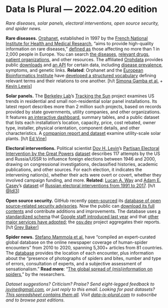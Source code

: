 Data Is Plural — 2022.04.20 edition
===================================

*Rare diseases, solar panels, electoral interventions, open source security, and spider news.*


__Rare diseases.__ [Orphanet](https://www.orpha.net/), established in 1997 by the [French National Institute for Health and Medical Research](https://en.wikipedia.org/wiki/Inserm), “aims to provide high-quality information on rare diseases,” [defined as](https://www.orpha.net/consor/cgi-bin/Disease_Search_List.php?lng=EN) those affecting no more than 1 in 2,000 people in Europe. You can search [the diseases](https://www.orpha.net/consor/cgi-bin/Disease.php?lng=EN), [relevant drugs](https://www.orpha.net/consor/cgi-bin/Drugs.php?lng=EN), [patient organizations](https://www.orpha.net/consor/cgi-bin/SupportGroup.php?lng=EN), and other resources. The affiliated [Orphdata](http://www.orphadata.org) provides public [downloads](https://github.com/Orphanet/Orphadata_aggregated) and [an API](https://api.orphadata.com/) for certain data, including [disease prevalence](http://www.orphadata.org/cgi-bin/epidemio.html), symptoms, and genetic links. __Related__: Orphanet and the [European Bioinformatics Institute](https://www.ebi.ac.uk/about) have [developed a structured vocabulary](https://www.ebi.ac.uk/ols/ontologies/ordo) defining relevant terms and their relations to one another. [h/t [Simona Gamba et al.](https://www.sciencedirect.com/science/article/abs/pii/S0167629621001077) + [Kevin Lewis](https://www.nationalaffairs.com/blog/detail/findings-a-daily-roundup/careful)]


__Solar panels.__ The [Berkeley Lab](https://www.lbl.gov/about/)’s [Tracking the Sun](https://emp.lbl.gov/tracking-the-sun) project examines US trends in residential and small non-residential solar panel installations. Its latest report describes more than 2 million such projects, based on records provided by state governments, utility companies, and other organizations. It features [an interactive dashboard](https://emp.lbl.gov/tracking-sun-tool), summary tables, and a public dataset that lists each installation’s location, capacity, price, cost rebated, owner type, installer, physical orientation, component details, and other characteristics. A [companion report and dataset](https://emp.lbl.gov/utility-scale-solar) examine utility-scale solar plants. [h/t [Ed Vine](https://www.linkedin.com/in/ed-vine-a480347)]


__Electoral interventions.__ Political scientist [Dov H. Levin](https://www.dovhlevin.com/)’s [Partisan Electoral Intervention by the Great Powers](https://journals.sagepub.com/doi/10.1177/0738894216661190) [dataset](https://www.dovhlevin.com/datasets) describes 117 attempts by the US and Russia/USSR to influence foreign elections between 1946 and 2000, drawing on congressional investigations, declassified histories, academic publications, and other sources. For each election, it indicates the intervening nation(s), whether their acts were overt or covert, whether they involved campaign funding, and more. __Related__: [Lucan A. Way](https://politics.utoronto.ca/faculty/profile/95/) and [Adam E. Casey](https://adamecasey.com/)’s [dataset](https://dataverse.scholarsportal.info/dataset.xhtml?persistentId=doi:10.5683/SP/BYRQQS) of [Russian electoral interventions from 1991 to 2017](https://www.ponarseurasia.org/russian-foreign-election-interventions-since-1991/). [h/t [@Idl3](https://twitter.com/Idl3/status/1508112516009926656)]


__Open source security.__ GitHub recently [open-sourced](https://github.blog/2022-02-22-github-advisory-database-now-open-to-community-contributions/) its [database of open source–related security advisories](https://github.com/advisories). Now the public can [download its full contents](https://github.com/github/advisory-database) and contribute additions and improvements. The database uses [a standardized schema](https://ossf.github.io/osv-schema/) that [Google staff introduced last year](https://security.googleblog.com/2021/06/announcing-unified-vulnerability-schema.html) and that [other major services have adopted](https://github.com/ossf/osv-schema#open-source-vulnerability-schema); the [osv.dev](https://osv.dev/) project aggregates their reports. [h/t [Grey Baker](https://news.ycombinator.com/item?id=30480862)]


__Spider news.__ [Stefano Mammola et al.](https://www.nature.com/articles/s41597-022-01197-6) have “compiled an expert-curated global database on the online newspaper coverage of human-spider encounters” from 2010 to 2020, spanning 5,300+ articles from 81 countries. The [database](https://figshare.com/articles/dataset/Global_Spider_News_Database/14822301) provides the location of each encounter, plus information about the “presence of photographs of spiders and bites, number and type of errors, consultation of experts, and a subjective assessment of sensationalism.” __Read more__: “[The global spread of (mis)information on spiders](https://www.researchsquare.com/article/rs-1383492/v1),” by the researchers.


*Dataset suggestions? Criticism? Praise? Send eight-legged feedback to jsvine@gmail.com, or just reply to this email. Looking for past datasets? [This spreadsheet contains them all](https://docs.google.com/spreadsheets/d/1wZhPLMCHKJvwOkP4juclhjFgqIY8fQFMemwKL2c64vk/edit#gid=0). Visit [data-is-plural.com](https://www.data-is-plural.com) to subscribe and to browse past editions.*
